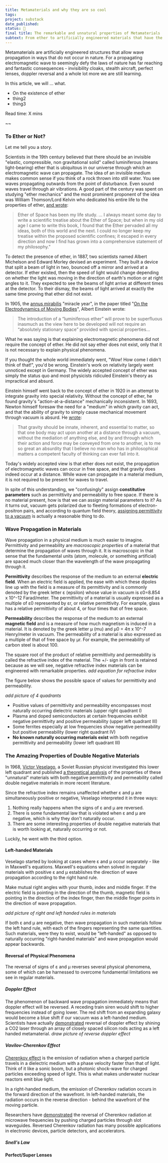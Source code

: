 ```yaml
---
title: Metamaterials and why they are so cool
tags: 
project: substack
date_published: 
status: 🚧
final title: The remarkable and unnatural properties of Metamaterials
subtext: From ether to artificially engineered materials that have the potential to change the world
---
```

Metamaterials are artificially engineered structures that allow wave propagation in ways that do not occur in nature. For a propagating electromagnetic wave to seemingly defy the laws of nature has far reaching and fantastic consequences - invisibility cloaks, stealth aircraft, perfect lenses, doppler reversal and a whole lot more we are still learning.

In this article, we will ... what.
- On the existence of ether
- thing2
- thing3

Read time: X mins

~~

### To Ether or Not?

Let me tell you a story.

Scientists in the 19th century believed that there should be an invisible "elastic, compressible, non gravitational solid" called luminiferous (means light-bearing) ether that is ubiquitous in our universe through which an electromagnetic wave can propagate. The idea of an invisible medium makes common sense if you think of a rock thrown into still water. You see waves propagating outwards from the point of disturbance. Even sound waves travel through air vibrations. A good part of the century was spent on studying "ether mechanics" and the most prominent proponent of the idea was William Thomson/Lord Kelvin who dedicated his entire life to the properties of ether, [and wrote](https://online.ucpress.edu/hsns/article-abstract/doi/10.2307/27757305/47770/In-Defense-of-Ether-The-British-Response-to?redirectedFrom=fulltext):

> Ether of Space has been my life study. ... I always meant some day to write a scientific treatise about the Ether of Space; but when in my old age I came to write this book, I found that the Ether pervaded all my ideas, both of this world and the next. I could no longer keep my treatise within the proposed scientific confines; it escaped in every direction and now I find has grown into a comprehensive statement of my philosophy."

To detect the presence of ether, in 1887, two scientists named Albert Michelson and Edward Morley devised an experiment. They built a device that split a beam of light in two, bounced off a mirror and arrived at a detector. If ether existed, then the speed of light would change depending on whether the light was moving in the direction of earth's motion or at right angles to it. They expected to see the beams of light arrive at different times at the detector. To their dismay, the beams of light arrived at exactly the same time proving that ether did not exist.

In 1905, the [annus mirabilis](https://en.wikipedia.org/wiki/Annus_mirabilis_papers) "miracle year", in the paper titled "[On the Electrodynamics of Moving Bodies](https://archive.org/details/einstein-1905-relativity/page/n3/mode/2up)", Albert Einstein wrote:

> The introduction of a “luminiferous ether” will prove to be superfluous inasmuch as the view here to be developed will not require an “absolutely stationary space” provided with special properties...

What he was saying is that explaining electromagnetic phenomena did not require the concept of ether. He did not say ether does not exist, only that it is not necessary to explain physical phenomena.

If you thought the whole world immediately went, "Wow! How come I didn't think of that!", you'd be wrong. Einstein's work on relativity largely went unnoticed except in Germany. The widely accepted concept of ether was simply the status quo and most physicists ridiculed Einstein's theory as impractical and absurd.

Einstein himself went back to the concept of ether in 1920 in an attempt to integrate gravity into special relativity. Without the concept of ether, he found gravity's "action-at-a-distance" mechanically inconsistent. In 1693, Newton himself foresaw the need for a "medium" in which gravity can act, and that the ability of gravity to simply cause mechanical movement through vacuum is absurd. He [wrote](https://www.jstor.org/stable/27900530):

> That gravity should be innate, inherent, and essential to matter, so that one body may act upon another at a distance through a vacuum, without the mediation of anything else, and by and through which their action and force may be conveyed from one to another, is to me so great an absurdity that I believe no man who has in philosophical matters a competent faculty of thinking can ever fall into it.

Today's widely accepted view is that ether does not exist, the propagation of electromagnetic waves can occur in free space, and that gravity does indeed occur at a distance. While wave can propagate in a material medium, it is not required to be present for waves to travel.

In spite of this understanding, we "confusingly" assign **constitutive parameters** such as permittivity and permeability to free space. If there is no material present, how is that we can assign material parameters to it? As it turns out, vacuum gets polarized due to fleeting formations of electron-positron pairs, and according to quantum field theory, [assigning permittivity to a vacuum](https://link.springer.com/article/10.1007/s10701-020-00339-3) is actually a reasonable thing to do. 
### Wave Propagation in Materials

Wave propagation in a physical medium is much easier to imagine. Permittivity and permeability are *macroscopic properties* of a material that determine the propagation of waves through it. It is macroscopic in that sense that the fundamental units (atom, molecule, or something artificial) are spaced much closer than the wavelength of the wave propagating through it.

**Permittivity** describes the response of the medium to an external **electric field**. When an electric field is applied, the ease with which these dipoles line up with the field is a measure of its permittivity and is commonly denoted by the greek letter ε (epsilon) whose value in vacuum is ε0=8.854 x 10^-12 Farad/meter. The permittivity of a material is usually expressed as a multiple of ε0 represented by εr, or relative permittivity. For example, glass has a relative permittivity of about 4, or four times that of free space.

**Permeability** describes the response of the medium to an external **magnetic field** and is a measure of how much magnetism is induced in a material. It is denoted by the greek letter μ (mu) and μ0 = 4π x 10^-7 Henry/meter in vacuum. The permeability of a material is also expressed as a multiple of that of free space by μr. For example, the permeability of carbon steel is about 100.

The square root of the product of relative permittivity and permeability is called the refractive index of the material. The +/- sign in front is retained because as we will see, negative refractive index materials can be engineered with remarkable properties.
*add equation for refractive index*

The figure below shows the possible space of values for permittivity and permeability.

*add picture of 4 quadrants*

- Positive values of permittivity and permeability encompasses most naturally occurring dielectric materials (upper right quadrant I)
- Plasma and doped semiconductors at certain frequencies exhibit negative permittivity and positive permeability (upper left quadrant III)
- Some ferrites especially at low frequencies show negative permeability but positive permeability (lower right quadrant IV)
- **No known naturally occurring materials exist** with both negative permittivity and permeability (lower left quadrant III)

### The Amazing Properties of Double Negative Materials

In 1968, [Victor Veselago](https://en.wikipedia.org/wiki/Victor_Veselago), a Soviet Russian physicist investigated this lower left quadrant and published [a theoretical analysis](https://iopscience.iop.org/article/10.1070/PU1968v010n04ABEH003699) of the properties of these "unnatural" materials with both negative permittivity and permeability called double negative materials in more recent literature.

Since the refractive index remains unaffected whether ε and μ are simultaneously positive or negative, Veselago interpreted it in three ways:
1. Nothing really happens when the signs of ε and μ are reversed.
2. There is some fundamental law that is violated when ε and μ are negative, which is why they don't naturally occur.
3. There are some interesting properties of double negative materials that is worth looking at, naturally occurring or not.

Luckily, he went with the third option.

#### Left-handed Materials

Veselago started by looking at cases where ε and μ occur separately - like in Maxwell's equations. Maxwell's equations when solved in regular materials with positive ε and μ establishes the direction of wave propagation according to the right hand rule.

Make mutual right angles with your thumb, index and middle finger. If the electric field is pointing in the direction of the thumb, magnetic field is pointing in the direction of the index finger, then the middle finger points in the direction of wave propagation.

*add picture of right and left handed rules in materials*

If both ε and μ are negative, then wave propagation in such materials follow the left hand rule, with each of the fingers representing the same quantities. Such materials, were they to exist, would be "left-handed" as opposed to naturally occurring "right-handed materials" and wave propagation would appear backwards.

#### Reversal of Physical Phenomena

The reversal of signs of ε and μ reverses several physical phenomena, some of which can be harnessed to overcome fundamental limitations we see in regular materials.
##### Doppler Effect
The phenomenon of backward wave propagation immediately means that doppler effect will be reversed. A receding train siren would shift to higher frequencies instead of going lower. The red shift from an expanding galaxy would become a blue shift if our vacuum was a left-handed medium. Scientists have actually [demonstrated](https://arstechnica.com/science/2011/03/inverse-doppler-effect/) reversal of doppler effect by shining a CO2 laser through an array of closely spaced silicon rods acting as a left handed metamaterial.
*draw picture of reverse doppler effect*
##### Vavilov-Cherenkov Effect

[Cherenkov effect](https://en.wikipedia.org/wiki/Cherenkov_radiation) is the emission of radiation when a charged particle travels in a dielectric medium with a phase velocity faster than that of light. Think of it like a sonic boom, but a photonic shock-wave for charged particles exceeding speed of light. This is what makes underwater nuclear reactors emit blue light.

In a right-handed medium, the emission of Cherenkov radiation occurs in the forward direction of the wavefront. In left-handed materials, the radiation occurs in the reverse direction - behind the wavefront of the moving particle.

Researchers have [demonstrated](https://dspace.mit.edu/bitstream/handle/1721.1/96293/Chen-2011-Flipping%20photons%20bac.pdf) the reversal of Cherenkov radiation at microwave frequencies by pushing charged particles through slot waveguides. Reversed Cherenkov radiation has many possible applications in electronic devices, particle detectors, and accelerators.

##### Snell's Law


#### Perfect/Super Lenses












